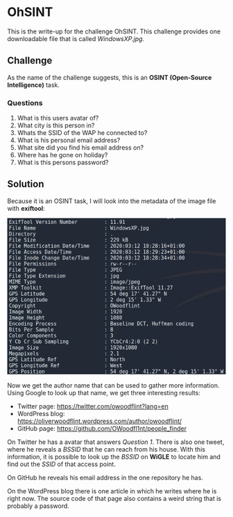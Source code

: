 # OhSINT

This is the write-up for the challenge OhSINT.
This challenge provides one downloadable file that is called _WindowsXP.jpg_.

## Challenge

As the name of the challenge suggests, this is an **OSINT (Open-Source Intelligence)** task.

### Questions

1. What is this users avatar of?
2. What city is this person in?
3. Whats the SSID of the WAP he connected to?
4. What is his personal email address?
5. What site did you find his email address on?
6. Where has he gone on holiday?
7. What is this persons password?

## Solution

Because it is an OSINT task, I will look into the metadata of the image file with **exiftool**:

![Metadata of image](/OhSINT/ohsint_metadata.png)

Now we get the author name that can be used to gather more information.
Using Google to look up that name, we get three interesting results:
- Twitter page: https://twitter.com/owoodflint?lang=en
- WordPress blog: https://oliverwoodflint.wordpress.com/author/owoodflint/
- GitHub page: https://github.com/OWoodfl1nt/people_finder

On Twitter he has a avatar that answers _Question 1_.
There is also one tweet, where he reveals a _BSSID_ that he can reach from his house.
With this information, it is possible to look up the _BSSID_ on **WiGLE** to locate him and find out the _SSID_ of that access point.

On GitHub he reveals his email address in the one repository he has.

On the WordPress blog there is one article in which he writes where he is right now.
The source code of that page also contains a weird string that is probably a password.
